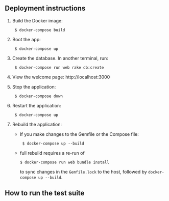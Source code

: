 
## Deployment instructions

1. Build the Docker image:

        $ docker-compose build

1. Boot the app:

        $ docker-compose up

1. Create the database. In another terminal, run:

        $ docker-compose run web rake db:create

1. View the welcome page: http://localhost:3000

1. Stop the application:

        $ docker-compose down

1. Restart the application:

        $ docker-compose up

1. Rebuild the application:
   - If you make changes to the Gemfile or the Compose file:

          $ docker-compose up --build

   -  full rebuild requires a re-run of

          $ docker-compose run web bundle install

      to sync changes in the `Gemfile.lock` to the host, followed by `docker-compose up --build`.

## How to run the test suite
